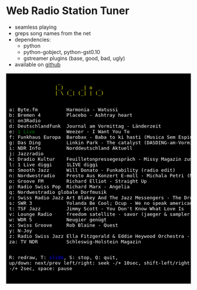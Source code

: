 # Web Radio Station Tuner

- seamless playing
- greps song names from the net
- dependencies:
    - python
    - python-gobject, python-gst0.10
    - gstreamer plugins (base, good, bad, ugly)
- available on [github](https://github.com/jspricke/radio "github page")

<table border="0" bgcolor="black" cellpadding="10">
<tr>
<td>
<pre>
<font color="yellow">                 _
                |_)  _   _| o  _
                | \ (_| (_| | (_)
</font>
<font color="white">
a: Byte.fm          Harmonia - Watussi
b: Bremen 4         Placebo - Ashtray heart
c: on3Radio
d: Deutschlandfunk  Journal am Vormittag - L&auml;nderzeit
e: <font color="green">1 Live</font>           Weezer - I Want You To
f: Funkhaus Europa  Barobax - Baba to ki hasti (Musica Sem Espinhas)
g: Das Ding         Linkin Park - The catalyst (DASDING-am-Vormittag)
i: NDR Info         Norddeutschland Aktuell
j: Jazzradio
k: Dradio Kultur    Feuilletonpressegespr&auml;ch - Missy Magazin zum Relaunch
l: 1 Live diggi     1LIVE diggi
m: Smooth Jazz      Will Donato - Funkability (radio edit)
n: Nordwestradio    Presto Aus Konzert E-moll - Michala Petri (Musikzeit)
o: Groove FM        Richard Elliot - Straight Up
p: Radio Swiss Pop  Richard Marx - Angelia
q: Nordwestradio globale Dorfmusik
r: Swiss Radio Jazz Art Blakey And The Jazz Messengers - The Drum Thunder Suite
s: SWR 3            Yolanda Be Cool; Dcup - We no speak americano
t: TSF Jazz         Jimmy Scott - You Don't Know What Love Is
v: Lounge Radio     freedom satellite - savor (jaeger &amp; sampler remix)
w: WDR 5            Neugier gen&uuml;gt
x: Swiss Groove     Rob Blaine - Quest
y: N-Joy
z: Radio Swiss Jazz Ella Fitzgerald &amp; Eddie Heywood Orchestra - Sentimental Journey
za: TV NDR          Schleswig-Holstein Magazin

R: redraw, T: <font color="blue">slide</font>, S: stop, Q: quit, up/down: next/prev
left/right: seek -/+ 10sec, shift-left/right: seek -/+ 2sec, space: pause</font>
</pre>
</td>
</tr>
</table>
